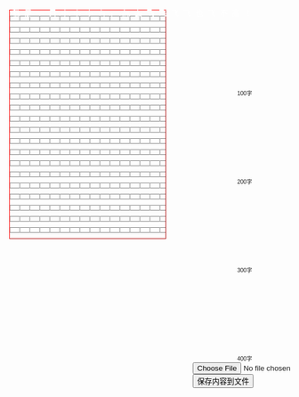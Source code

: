 <!DOCTYPE html>
<html lang="en">
<head>
  <meta charset="UTF-8">
  <meta name="viewport" content="width=device-width, initial-scale=1.0">
  <title>Domo</title>
  <style>
    body {
      display: flex;
      justify-content: center;
      align-items: center;
    }
    textarea:focus {
      outline: none; /* 隐藏选中时的6边框 */
    }
    textarea {
      font-family: "SimHei", Arial, sans-serif; 
      border: none;
      top:4px;
      left: -97px;
      resize: none;
      position: absolute;
      background: transparent;
      line-height: 32px;
      height:660px;
      width: 455px;
      letter-spacing: 7.99px;
      /* word-spacing: 10px; */
      font-size: 14px;
      color:white;
    }
    table {
      position: absolute;
      top: 0;
      left: -100px;
      z-index: -1;
      text-align: center;
      border-color: red;
      border-collapse: separate;
      border-spacing: 0px 10px;
      table-layout: fixed;
    }
    td {
      width:10px; /* 每个格子的宽度 */
      height: 10px; /* 每个格子的高度 */
      border: 1px solid gray !important;
      border-left-color: rgba(128, 128, 128, 0.5)!important;
      border-right-color: rgba(128, 128, 128, 0.5)!important;
    }
    .adjustable-font-100 {
      font-family: Arial, sans-serif; 
      position: relative !important; 
      font-size: 10px;
    }
  </style>
</head>
<body>
  <div style="position: relative;display: inline-block;width: 282px;">
    <textarea name="" id="myTextarea" cols="30" rows="10" value="">我是一只小小小鸟，怎么飞飞飞飞也飞不高！</textarea>
    <div class="adjustable-font-100" style="position: relative; bottom:-158px;left:310px;">100字</div>
    <div class="adjustable-font-100" style="position: relative; bottom:-302px;left:310px;">200字</div>
    <div class="adjustable-font-100" style="position: relative; bottom:-446px;left:310px;">300字</div>
    <div class="adjustable-font-100" style="position: relative; bottom:-590px;left:310px;">400字</div>
    <table border="1" cellpadding="3" cellspacing="0">
      <tr>
        <td></td><td></td><td></td><td></td><td></td>
        <td></td><td></td><td></td><td></td><td></td>
        <td></td><td></td><td></td><td></td><td></td>
        <td></td><td></td><td></td><td></td><td></td>
      </tr>
        <td></td><td></td><td></td><td></td><td></td>
        <td></td><td></td><td></td><td></td><td></td>
        <td></td><td></td><td></td><td></td><td></td>
        <td></td><td></td><td></td><td></td><td></td>
      </tr>
        <td></td><td></td><td></td><td></td><td></td>
        <td></td><td></td><td></td><td></td><td></td>
        <td></td><td></td><td></td><td></td><td></td>
        <td></td><td></td><td></td><td></td><td></td>
      </tr>
        <td></td><td></td><td></td><td></td><td></td>
        <td></td><td></td><td></td><td></td><td></td>
        <td></td><td></td><td></td><td></td><td></td>
        <td></td><td></td><td></td><td></td><td></td>
      </tr>
        <td></td><td></td><td></td><td></td><td></td>
        <td></td><td></td><td></td><td></td><td></td>
        <td></td><td></td><td></td><td></td><td></td>
        <td></td><td></td><td></td><td></td><td></td>
      </tr>
        <td></td><td></td><td></td><td></td><td></td>
        <td></td><td></td><td></td><td></td><td></td>
        <td></td><td></td><td></td><td></td><td></td>
        <td></td><td></td><td></td><td></td><td></td>
      </tr>
        <td></td><td></td><td></td><td></td><td></td>
        <td></td><td></td><td></td><td></td><td></td>
        <td></td><td></td><td></td><td></td><td></td>
        <td></td><td></td><td></td><td></td><td></td>
      </tr>
        <td></td><td></td><td></td><td></td><td></td>
        <td></td><td></td><td></td><td></td><td></td>
        <td></td><td></td><td></td><td></td><td></td>
        <td></td><td></td><td></td><td></td><td></td>
      </tr>
        <td></td><td></td><td></td><td></td><td></td>
        <td></td><td></td><td></td><td></td><td></td>
        <td></td><td></td><td></td><td></td><td></td>
        <td></td><td></td><td></td><td></td><td></td>
      </tr>
        <td></td><td></td><td></td><td></td><td></td>
        <td></td><td></td><td></td><td></td><td></td>
        <td></td><td></td><td></td><td></td><td></td>
        <td></td><td></td><td></td><td></td><td></td>
      </tr>
        <td></td><td></td><td></td><td></td><td></td>
        <td></td><td></td><td></td><td></td><td></td>
        <td></td><td></td><td></td><td></td><td></td>
        <td></td><td></td><td></td><td></td><td></td>
      </tr>
        <td></td><td></td><td></td><td></td><td></td>
        <td></td><td></td><td></td><td></td><td></td>
        <td></td><td></td><td></td><td></td><td></td>
        <td></td><td></td><td></td><td></td><td></td>
      </tr>
        <td></td><td></td><td></td><td></td><td></td>
        <td></td><td></td><td></td><td></td><td></td>
        <td></td><td></td><td></td><td></td><td></td>
        <td></td><td></td><td></td><td></td><td></td>
      </tr>
        <td></td><td></td><td></td><td></td><td></td>
        <td></td><td></td><td></td><td></td><td></td>
        <td></td><td></td><td></td><td></td><td></td>
        <td></td><td></td><td></td><td></td><td></td>
      </tr>
        <td></td><td></td><td></td><td></td><td></td>
        <td></td><td></td><td></td><td></td><td></td>
        <td></td><td></td><td></td><td></td><td></td>
        <td></td><td></td><td></td><td></td><td></td>
      </tr>
        <td></td><td></td><td></td><td></td><td></td>
        <td></td><td></td><td></td><td></td><td></td>
        <td></td><td></td><td></td><td></td><td></td>
        <td></td><td></td><td></td><td></td><td></td>
      </tr>
        <td></td><td></td><td></td><td></td><td></td>
        <td></td><td></td><td></td><td></td><td></td>
        <td></td><td></td><td></td><td></td><td></td>
        <td></td><td></td><td></td><td></td><td></td>
      </tr>
        <td></td><td></td><td></td><td></td><td></td>
        <td></td><td></td><td></td><td></td><td></td>
        <td></td><td></td><td></td><td></td><td></td>
        <td></td><td></td><td></td><td></td><td></td>
      </tr>
        <td></td><td></td><td></td><td></td><td></td>
        <td></td><td></td><td></td><td></td><td></td>
        <td></td><td></td><td></td><td></td><td></td>
        <td></td><td></td><td></td><td></td><td></td>
      </tr>
        <td></td><td></td><td></td><td></td><td></td>
        <td></td><td></td><td></td><td></td><td></td>
        <td></td><td></td><td></td><td></td><td></td>
        <td></td><td></td><td></td><td></td><td></td>
      </tr>
    </table>
<input type="file" id="fileInput" style="position: relative; bottom:-590px;left:230px;" onchange="readFileContent()">
    <button onclick="saveContent()" style="position: relative; bottom:-590px;left:230px;">保存内容到文件</button>
    <script src="https://cdnjs.cloudflare.com/ajax/libs/FileSaver.js/2.0.5/FileSaver.min.js"></script>
    <script>
    function getTextareaContent() {
        var textarea = document.getElementById('myTextarea');
        var content = textarea.value;
        return content;
    }
    function saveContent() {
        var content = getTextareaContent();
        var blob = new Blob([content], {type: "text/plain;charset=utf-8"});
        saveAs(blob, "textarea_content.txt");
    }
    // 读取文件内容并输入到文本区域
    function readFileContent() {
        var fileInput = document.getElementById('fileInput');
        var file = fileInput.files[0];
        var reader = new FileReader();
        reader.onload = function(event) {
            var contents = event.target.result;
            var textarea = document.getElementById('myTextarea');
            textarea.value = contents;
        };
        reader.readAsText(file);
    }
    </script> 
  </div>
</body>
</html>